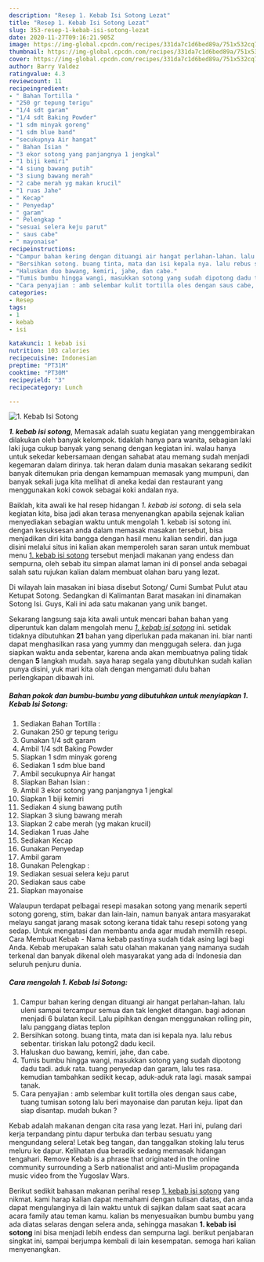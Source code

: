 ```yaml
---
description: "Resep 1. Kebab Isi Sotong Lezat"
title: "Resep 1. Kebab Isi Sotong Lezat"
slug: 353-resep-1-kebab-isi-sotong-lezat
date: 2020-11-27T09:16:21.905Z
image: https://img-global.cpcdn.com/recipes/331da7c1d6bed89a/751x532cq70/1-kebab-isi-sotong-foto-resep-utama.jpg
thumbnail: https://img-global.cpcdn.com/recipes/331da7c1d6bed89a/751x532cq70/1-kebab-isi-sotong-foto-resep-utama.jpg
cover: https://img-global.cpcdn.com/recipes/331da7c1d6bed89a/751x532cq70/1-kebab-isi-sotong-foto-resep-utama.jpg
author: Barry Valdez
ratingvalue: 4.3
reviewcount: 11
recipeingredient:
- " Bahan Tortilla "
- "250 gr tepung terigu"
- "1/4 sdt garam"
- "1/4 sdt Baking Powder"
- "1 sdm minyak goreng"
- "1 sdm blue band"
- "secukupnya Air hangat"
- " Bahan Isian "
- "3 ekor sotong yang panjangnya 1 jengkal"
- "1 biji kemiri"
- "4 siung bawang putih"
- "3 siung bawang merah"
- "2 cabe merah yg makan krucil"
- "1 ruas Jahe"
- " Kecap"
- " Penyedap"
- " garam"
- " Pelengkap "
- "sesuai selera keju parut"
- " saus cabe"
- " mayonaise"
recipeinstructions:
- "Campur bahan kering dengan dituangi air hangat perlahan-lahan. lalu uleni sampai tercampur semua dan tak lengket ditangan. bagi adonan menjadi 6 bulatan kecil. Lalu pipihkan dengan menggunakan rolling pin, lalu panggang diatas teplon"
- "Bersihkan sotong. buang tinta, mata dan isi kepala nya. lalu rebus sebentar. tiriskan lalu potong2 dadu kecil."
- "Haluskan duo bawang, kemiri, jahe, dan cabe."
- "Tumis bumbu hingga wangi, masukkan sotong yang sudah dipotong dadu tadi. aduk rata. tuang penyedap dan garam, lalu tes rasa. kemudian tambahkan sedikit kecap, aduk-aduk rata lagi. masak sampai tanak."
- "Cara penyajian : amb selembar kulit tortilla oles dengan saus cabe, tuang tumisan sotong lalu beri mayonaise dan parutan keju. lipat dan siap disantap. mudah bukan ?"
categories:
- Resep
tags:
- 1
- kebab
- isi

katakunci: 1 kebab isi 
nutrition: 103 calories
recipecuisine: Indonesian
preptime: "PT31M"
cooktime: "PT30M"
recipeyield: "3"
recipecategory: Lunch

---
```



![1. Kebab Isi Sotong](https://img-global.cpcdn.com/recipes/331da7c1d6bed89a/751x532cq70/1-kebab-isi-sotong-foto-resep-utama.jpg)

<b><i>1. kebab isi sotong</i></b>, Memasak adalah suatu kegiatan yang menggembirakan dilakukan oleh banyak kelompok. tidaklah hanya para wanita, sebagian laki laki juga cukup banyak yang senang dengan kegiatan ini. walau hanya untuk sekedar kebersamaan dengan sahabat atau memang sudah menjadi kegemaran dalam dirinya. tak heran dalam dunia masakan sekarang sedikit banyak ditemukan pria dengan kemampuan memasak yang mumpuni, dan banyak sekali juga kita melihat di aneka kedai dan restaurant yang menggunakan koki cowok sebagai koki andalan nya.

Baiklah, kita awali ke hal resep hidangan <i>1. kebab isi sotong</i>. di sela sela kegiatan kita, bisa jadi akan terasa menyenangkan apabila sejenak kalian menyediakan sebagian waktu untuk mengolah 1. kebab isi sotong ini. dengan kesuksesan anda dalam memasak masakan tersebut, bisa menjadikan diri kita bangga dengan hasil menu kalian sendiri. dan juga disini melalui situs ini kalian akan memperoleh saran saran untuk membuat menu <u>1. kebab isi sotong</u> tersebut menjadi makanan yang endess dan sempurna, oleh sebab itu simpan alamat laman ini di ponsel anda sebagai salah satu rujukan kalian dalam membuat olahan baru yang lezat.

Di wilayah lain masakan ini biasa disebut Sotong/ Cumi Sumbat Pulut atau Ketupat Sotong. Sedangkan di Kalimantan Barat masakan ini dinamakan Sotong Isi. Guys, Kali ini ada satu makanan yang unik banget.


Sekarang langsung saja kita awali untuk mencari bahan bahan yang diperuntuk kan dalam mengolah menu <u><i>1. kebab isi sotong</i></u> ini. setidak tidaknya dibutuhkan <b>21</b> bahan yang diperlukan pada makanan ini. biar nanti dapat menghasilkan rasa yang yummy dan menggugah selera. dan juga siapkan waktu anda sebentar, karena anda akan membuatnya paling tidak dengan <b>5</b> langkah mudah. saya harap segala yang dibutuhkan sudah kalian punya disini, yuk mari kita olah dengan mengamati dulu bahan perlengkapan dibawah ini.

<!--inarticleads1-->

##### Bahan pokok dan bumbu-bumbu yang dibutuhkan untuk menyiapkan 1. Kebab Isi Sotong:

1. Sediakan  Bahan Tortilla :
1. Gunakan 250 gr tepung terigu
1. Gunakan 1/4 sdt garam
1. Ambil 1/4 sdt Baking Powder
1. Siapkan 1 sdm minyak goreng
1. Sediakan 1 sdm blue band
1. Ambil secukupnya Air hangat
1. Siapkan  Bahan Isian :
1. Ambil 3 ekor sotong yang panjangnya 1 jengkal
1. Siapkan 1 biji kemiri
1. Sediakan 4 siung bawang putih
1. Siapkan 3 siung bawang merah
1. Siapkan 2 cabe merah (yg makan krucil)
1. Sediakan 1 ruas Jahe
1. Sediakan  Kecap
1. Gunakan  Penyedap
1. Ambil  garam
1. Gunakan  Pelengkap :
1. Sediakan sesuai selera keju parut
1. Sediakan  saus cabe
1. Siapkan  mayonaise


Walaupun terdapat pelbagai resepi masakan sotong yang menarik seperti sotong goreng, stim, bakar dan lain-lain, namun banyak antara masyarakat melayu sangat jarang masak sotong kerana tidak tahu resepi sotong yang sedap. Untuk mengatasi dan membantu anda agar mudah memilih resepi. Cara Membuat Kebab - Nama kebab pastinya sudah tidak asing lagi bagi Anda. Kebab merupakan salah satu olahan makanan yang namanya sudah terkenal dan banyak dikenal oleh masyarakat yang ada di Indonesia dan seluruh penjuru dunia. 

<!--inarticleads2-->

##### Cara mengolah 1. Kebab Isi Sotong:

1. Campur bahan kering dengan dituangi air hangat perlahan-lahan. lalu uleni sampai tercampur semua dan tak lengket ditangan. bagi adonan menjadi 6 bulatan kecil. Lalu pipihkan dengan menggunakan rolling pin, lalu panggang diatas teplon
1. Bersihkan sotong. buang tinta, mata dan isi kepala nya. lalu rebus sebentar. tiriskan lalu potong2 dadu kecil.
1. Haluskan duo bawang, kemiri, jahe, dan cabe.
1. Tumis bumbu hingga wangi, masukkan sotong yang sudah dipotong dadu tadi. aduk rata. tuang penyedap dan garam, lalu tes rasa. kemudian tambahkan sedikit kecap, aduk-aduk rata lagi. masak sampai tanak.
1. Cara penyajian : amb selembar kulit tortilla oles dengan saus cabe, tuang tumisan sotong lalu beri mayonaise dan parutan keju. lipat dan siap disantap. mudah bukan ?


Kebab adalah makanan dengan cita rasa yang lezat. Hari ini, pulang dari kerja terpandang pintu dapur terbuka dan terbau sesuatu yang mengundang selera! Letak beg tangan, dan tanggalkan stoking lalu terus meluru ke dapur. Kelihatan dua beradik sedang memasak hidangan tengahari. Remove Kebab is a phrase that originated in the online community surrounding a Serb nationalist and anti-Muslim propaganda music video from the Yugoslav Wars. 

Berikut sedikit bahasan makanan perihal resep <u>1. kebab isi sotong</u> yang nikmat. kami harap kalian dapat memahami dengan tulisan diatas, dan anda dapat mengulanginya di lain waktu untuk di sajikan dalam saat saat acara acara family atau teman kamu. kalian bs menyesuaikan bumbu bumbu yang ada diatas selaras dengan selera anda, sehingga masakan <b>1. kebab isi sotong</b> ini bisa menjadi lebih endess dan sempurna lagi. berikut penjabaran singkat ini, sampai berjumpa kembali di lain kesempatan. semoga hari kalian menyenangkan.
